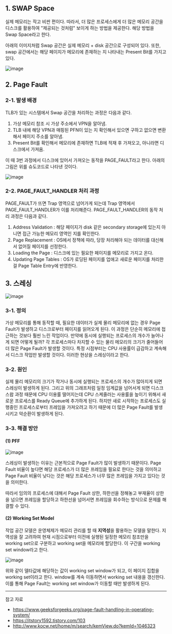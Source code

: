 ## 1. SWAP Space

실제 메모리는 작고 비싼 편이다. 따라서, 더 많은 프로세스에게 더 많은 메모리 공간을 디스크를 활용하여 "제공되는 것처럼" 보이게 하는 방법을 제공한다. 해당 방법을 Swap Space라고 한다.

아래의 이미지처럼 Swap 공간은 실제 메모리 + disk 공간으로 구성되어 있다. 또한, swap 공간에서는 해당 페이지가 메모리에 존재하는 지 나타내는 Present Bit를 가지고 있다.

![image](https://private-user-images.githubusercontent.com/106337673/373946795-f008ac86-4ceb-45ea-903a-34505f10461a.png?jwt=eyJhbGciOiJIUzI1NiIsInR5cCI6IkpXVCJ9.eyJpc3MiOiJnaXRodWIuY29tIiwiYXVkIjoicmF3LmdpdGh1YnVzZXJjb250ZW50LmNvbSIsImtleSI6ImtleTUiLCJleHAiOjE3Mjg1NDcyNzQsIm5iZiI6MTcyODU0Njk3NCwicGF0aCI6Ii8xMDYzMzc2NzMvMzczOTQ2Nzk1LWYwMDhhYzg2LTRjZWItNDVlYS05MDNhLTM0NTA1ZjEwNDYxYS5wbmc_WC1BbXotQWxnb3JpdGhtPUFXUzQtSE1BQy1TSEEyNTYmWC1BbXotQ3JlZGVudGlhbD1BS0lBVkNPRFlMU0E1M1BRSzRaQSUyRjIwMjQxMDEwJTJGdXMtZWFzdC0xJTJGczMlMkZhd3M0X3JlcXVlc3QmWC1BbXotRGF0ZT0yMDI0MTAxMFQwNzU2MTRaJlgtQW16LUV4cGlyZXM9MzAwJlgtQW16LVNpZ25hdHVyZT0xNDIzMWZkNGU2MWU3ZjU3ZmNjZmZmZTk2MTdjYTQ2M2E4OTk0MTlhOGNmNDlhNDU3NTNkYTlkOTdlNDYxYzc5JlgtQW16LVNpZ25lZEhlYWRlcnM9aG9zdCJ9.yB5wJ35CdRlwW54VPmNxc-K4EkxrWVo4r6ZZr0Amh18)

## 2. Page Fault

### 2-1. 발생 배경

TLB가 있는 시스템에서 Swap 공간을 처리하는 과정은 다음과 같다.

1. 가상 메모리 참조 시 가상 주소에서 VPN을 알아냄.
2. TLB 내에 해당 VPN과 매핑된 PFN이 있는 지 확인해서 있으면 구하고 없으면 변환해서 페이지 주소를 알아냄.
3. Present Bit를 확인해서 메모리에 존재하면 TLB에 적재 후 가져오고, 아니라면 디스크에서 가져옴.

이 때 3번 과정에서 디스크에 있어서 가져오는 동작을 PAGE_FAULT라고 한다. 아래의 그림은 위를 슈도코드로 나타낸 것이다.

![image](https://private-user-images.githubusercontent.com/106337673/373947209-ed6bfbec-0407-467d-80ce-2b76b9124b0d.png?jwt=eyJhbGciOiJIUzI1NiIsInR5cCI6IkpXVCJ9.eyJpc3MiOiJnaXRodWIuY29tIiwiYXVkIjoicmF3LmdpdGh1YnVzZXJjb250ZW50LmNvbSIsImtleSI6ImtleTUiLCJleHAiOjE3Mjg1NDcyNzQsIm5iZiI6MTcyODU0Njk3NCwicGF0aCI6Ii8xMDYzMzc2NzMvMzczOTQ3MjA5LWVkNmJmYmVjLTA0MDctNDY3ZC04MGNlLTJiNzZiOTEyNGIwZC5wbmc_WC1BbXotQWxnb3JpdGhtPUFXUzQtSE1BQy1TSEEyNTYmWC1BbXotQ3JlZGVudGlhbD1BS0lBVkNPRFlMU0E1M1BRSzRaQSUyRjIwMjQxMDEwJTJGdXMtZWFzdC0xJTJGczMlMkZhd3M0X3JlcXVlc3QmWC1BbXotRGF0ZT0yMDI0MTAxMFQwNzU2MTRaJlgtQW16LUV4cGlyZXM9MzAwJlgtQW16LVNpZ25hdHVyZT1hOGM3MjJlODMyNDhiNzVmNDgwNTJlNDUzMTI4ZDlmMGM5YmRlNmIyYzg1NjJiOGM2ZDY5ZDg5ZDVjNTdjMjMwJlgtQW16LVNpZ25lZEhlYWRlcnM9aG9zdCJ9.E-62LglhMfahA-2Mao9FkeMh2M7waRuuooc1CUdlRvA)

### 2-2. PAGE_FAULT_HANDLER 처리 과정

PAGE_FAULT가 뜨면 Trap 영역으로 넘어가게 되는데 Trap 영역에서 PAGE_FAULT_HANDLER가 이를 처리해준다. PAGE_FAULT_HANDLER의 동작 처리 과정은 다음과 같다.

1. Address Validation : 해당 페이지가 disk 같은 secondary storage에 있는지 아니면 접근 가능한 메모리 영역인 지를 확인한다.
2. Page Replacement : OS에서 정책에 따라, 당장 처리해야 되는 데이터를 대신해서 없어질 페이지를 선정한다.
3. Loading the Page : 디스크에 있는 필요한 페이지를 메모리로 가지고 온다.
4. Updating Page Tables : OS가 로딩된 페이지를 업애고 새로운 페이지를 처리한 걸 Page Table Entry에 반영한다.

## 3. 스레싱

![image](https://private-user-images.githubusercontent.com/102043957/373919677-6c832bb7-c7ea-4f66-bc73-050f72bab564.png?jwt=eyJhbGciOiJIUzI1NiIsInR5cCI6IkpXVCJ9.eyJpc3MiOiJnaXRodWIuY29tIiwiYXVkIjoicmF3LmdpdGh1YnVzZXJjb250ZW50LmNvbSIsImtleSI6ImtleTUiLCJleHAiOjE3Mjg1NDczMjksIm5iZiI6MTcyODU0NzAyOSwicGF0aCI6Ii8xMDIwNDM5NTcvMzczOTE5Njc3LTZjODMyYmI3LWM3ZWEtNGY2Ni1iYzczLTA1MGY3MmJhYjU2NC5wbmc_WC1BbXotQWxnb3JpdGhtPUFXUzQtSE1BQy1TSEEyNTYmWC1BbXotQ3JlZGVudGlhbD1BS0lBVkNPRFlMU0E1M1BRSzRaQSUyRjIwMjQxMDEwJTJGdXMtZWFzdC0xJTJGczMlMkZhd3M0X3JlcXVlc3QmWC1BbXotRGF0ZT0yMDI0MTAxMFQwNzU3MDlaJlgtQW16LUV4cGlyZXM9MzAwJlgtQW16LVNpZ25hdHVyZT0zMDY5N2QzM2FkODk2YjAyMzk2MWU1MzhlMDAwYjdhZWY3MmY4ZDcxYjI0NWEyNWYxOGZhMDg4OTA2MDkzNzJjJlgtQW16LVNpZ25lZEhlYWRlcnM9aG9zdCJ9.4BigHNvILxhWfbUvO9iWo5iMpFLxXb_6EDgPxuTmirQ)

### 3-1. 정의

가상 메모리를 통해 동작할 때, 필요한 데이터가 실제 물리 메모리에 없는 경우 Page Fault가 발생하고 디스크로부터 페이지를 읽어오게 된다. 이 과정은 단순히 메모리에 접근하는 것보다 훨씬 느린 작업이다. 만약에 동시에 실행되는 프로세스의 개수가 늘어나게 되면 어떻게 될까? 각 프로세스마다 차지할 수 있는 물리 메모리의 크기가 줄어들어 더 많은 Page Fault가 발생할 것이다. 특정 시점부터는 CPU 사용률이 급감하고 계속해서 디스크 작업만 발생할 것이다. 이러한 현상을 스레싱이라고 한다.

### 3-2. 원인

실제 물리 메모리의 크기가 작거나 동시에 실행되는 프로세스의 개수가 많아지게 되면 스레싱이 발생하게 된다. 그리고 위의 그래프처럼 일정 임계값을 넘어서게 되면 디스크 스왑 과정 때문에 CPU 이용률 떨어지는데 CPU 스케줄러는 사용률을 높이기 위해서 새로운 프로세스를 Ready Queue에 추가하게 된다. 하지만 새로 시작하는 프로세스도 실행중인 프로세스로부터 프레임을 가져오려고 하기 때문에 더 많은 Page Fault를 발생시키고 악순환이 발생하게 된다.

### 3-3. 해결 방안

#### (1) PFF

![image](https://private-user-images.githubusercontent.com/102043957/373920737-681991d5-4d7a-473b-831d-965a393e8a78.png?jwt=eyJhbGciOiJIUzI1NiIsInR5cCI6IkpXVCJ9.eyJpc3MiOiJnaXRodWIuY29tIiwiYXVkIjoicmF3LmdpdGh1YnVzZXJjb250ZW50LmNvbSIsImtleSI6ImtleTUiLCJleHAiOjE3Mjg1NDczMjksIm5iZiI6MTcyODU0NzAyOSwicGF0aCI6Ii8xMDIwNDM5NTcvMzczOTIwNzM3LTY4MTk5MWQ1LTRkN2EtNDczYi04MzFkLTk2NWEzOTNlOGE3OC5wbmc_WC1BbXotQWxnb3JpdGhtPUFXUzQtSE1BQy1TSEEyNTYmWC1BbXotQ3JlZGVudGlhbD1BS0lBVkNPRFlMU0E1M1BRSzRaQSUyRjIwMjQxMDEwJTJGdXMtZWFzdC0xJTJGczMlMkZhd3M0X3JlcXVlc3QmWC1BbXotRGF0ZT0yMDI0MTAxMFQwNzU3MDlaJlgtQW16LUV4cGlyZXM9MzAwJlgtQW16LVNpZ25hdHVyZT05ODUwMzlkYTE0YjQ4ZTU2NDBjZTMwYTA2YjQ4MGE5ZmFiOTNmZDFiOWYzNmZlMDU3NTdkNTIxYzNlZGY2ZTI4JlgtQW16LVNpZ25lZEhlYWRlcnM9aG9zdCJ9.nBeGLdTa1NW-nQLJHepWanAEsvIg5SMuCRjxj04OQKk)

스레싱이 발생하는 이유는 근본적으로 Page Fault가 많이 발생하기 때문이다. Page Fault 비율이 높다면 해당 프로세스가 더 많은 프레임을 필요로 한다는 것을 의미하고 Page Fault 비율이 낮다는 것은 해당 프로세스가 너무 많은 프레임을 가지고 있다는 것을 의미한다.

따라서 임의의 프로세스에 대해서 Page Fault 상한, 하한선을 정해놓고 부재율이 상한을 넘으면 프레임을 할당하고 하한선을 넘어서면 프레임을 회수하는 방식으로 문제를 해결할 수 있다.

#### (2) Working Set Model

작업 공간 모델은 운영체제가 메모리 관리를 할 때 **지역성**을 활용하는 모델을 말한다. 지역성을 잘 고려하여 현재 시점으로부터 이전에 실행된 일정한 메모리 참조만을 working set으로 구분하고 working set을 메모리에 할당한다. 이 구간을 working set window라고 한다.

![image](https://private-user-images.githubusercontent.com/102043957/374035632-3586ea7a-7f7e-4b48-86fe-471cd3615e73.png?jwt=eyJhbGciOiJIUzI1NiIsInR5cCI6IkpXVCJ9.eyJpc3MiOiJnaXRodWIuY29tIiwiYXVkIjoicmF3LmdpdGh1YnVzZXJjb250ZW50LmNvbSIsImtleSI6ImtleTUiLCJleHAiOjE3Mjg1NDczMjksIm5iZiI6MTcyODU0NzAyOSwicGF0aCI6Ii8xMDIwNDM5NTcvMzc0MDM1NjMyLTM1ODZlYTdhLTdmN2UtNGI0OC04NmZlLTQ3MWNkMzYxNWU3My5wbmc_WC1BbXotQWxnb3JpdGhtPUFXUzQtSE1BQy1TSEEyNTYmWC1BbXotQ3JlZGVudGlhbD1BS0lBVkNPRFlMU0E1M1BRSzRaQSUyRjIwMjQxMDEwJTJGdXMtZWFzdC0xJTJGczMlMkZhd3M0X3JlcXVlc3QmWC1BbXotRGF0ZT0yMDI0MTAxMFQwNzU3MDlaJlgtQW16LUV4cGlyZXM9MzAwJlgtQW16LVNpZ25hdHVyZT1lNDgzZDJiN2VlMGVhY2EyMjVlYzEyNmZhMzU5MThmYjIyNTk1ZmE3OTZjNmNiOTI2YzllMWUyOWM1NjIzNDUxJlgtQW16LVNpZ25lZEhlYWRlcnM9aG9zdCJ9.jAs2X8iFBXZiShTs6cx5KYNHhYCEQCgBRtp6FAuPsyI)

위와 같이 델타값에 해당하는 값이 working set window가 되고, 이 페이지 집합을 working set이라고 한다. window를 계속 이동하면서 working set 내용을 갱신한다. 이를 통해 Page Fault는 working set window가 이동할 때만 발생하게 된다.

---

참고 자료

- https://www.geeksforgeeks.org/page-fault-handling-in-operating-system/
- https://itstory1592.tistory.com/103
- http://www.kocw.net/home/m/search/kemView.do?kemId=1046323
